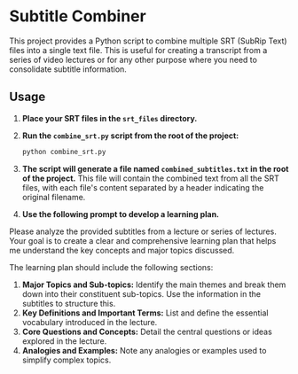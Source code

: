 # Subtitle Combiner

This project provides a Python script to combine multiple SRT (SubRip Text) files into a single text file. This is useful for creating a transcript from a series of video lectures or for any other purpose where you need to consolidate subtitle information.

## Usage

1.  **Place your SRT files in the `srt_files` directory.**
2.  **Run the `combine_srt.py` script from the root of the project:**

    ```bash
    python combine_srt.py
    ```

3.  **The script will generate a file named `combined_subtitles.txt` in the root of the project.** This file will contain the combined text from all the SRT files, with each file's content separated by a header indicating the original filename.

4. **Use the following prompt to develop a learning plan.**  

Please analyze the provided subtitles from a lecture or series of lectures. Your goal is to create a clear and comprehensive learning plan that helps me understand the key concepts and major topics discussed.

The learning plan should include the following sections:

1.  **Major Topics and Sub-topics:** Identify the main themes and break them down into their constituent sub-topics. Use the information in the subtitles to structure this.
2.  **Key Definitions and Important Terms:** List and define the essential vocabulary introduced in the lecture.
3.  **Core Questions and Concepts:** Detail the central questions or ideas explored in the lecture.
4.  **Analogies and Examples:** Note any analogies or examples used to simplify complex topics.